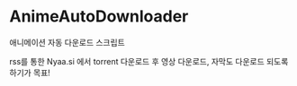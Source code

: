 # AnimeAutoDownloader
애니메이션 자동 다운로드 스크립트

rss를 통한 Nyaa.si 에서 torrent 다운로드 후 영상 다운로드, 자막도 다운로드 되도록 하기가 목표!

